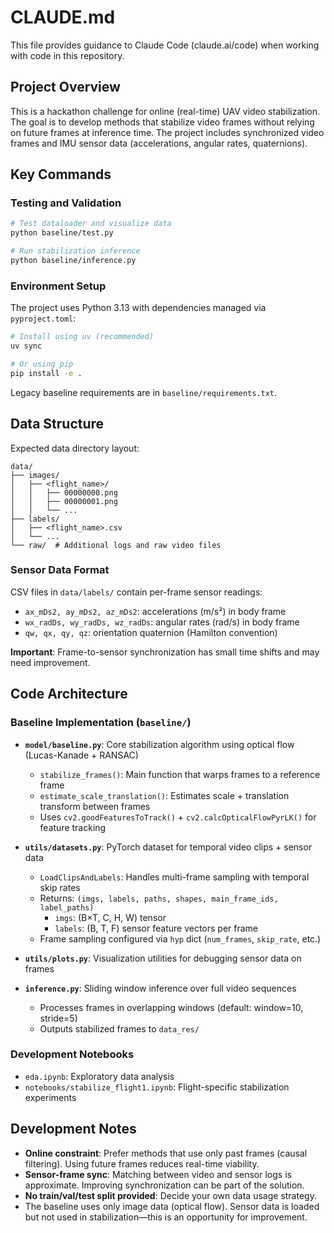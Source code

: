 # CLAUDE.md

This file provides guidance to Claude Code (claude.ai/code) when working with code in this repository.

## Project Overview

This is a hackathon challenge for online (real-time) UAV video stabilization. The goal is to develop methods that stabilize video frames without relying on future frames at inference time. The project includes synchronized video frames and IMU sensor data (accelerations, angular rates, quaternions).

## Key Commands

### Testing and Validation
```bash
# Test dataloader and visualize data
python baseline/test.py

# Run stabilization inference
python baseline/inference.py
```

### Environment Setup
The project uses Python 3.13 with dependencies managed via `pyproject.toml`:
```bash
# Install using uv (recommended)
uv sync

# Or using pip
pip install -e .
```

Legacy baseline requirements are in `baseline/requirements.txt`.

## Data Structure

Expected data directory layout:
```
data/
├── images/
│   ├── <flight_name>/
│   │   ├── 00000000.png
│   │   ├── 00000001.png
│   │   └── ...
├── labels/
│   ├── <flight_name>.csv
│   └── ...
└── raw/  # Additional logs and raw video files
```

### Sensor Data Format
CSV files in `data/labels/` contain per-frame sensor readings:
- `ax_mDs2, ay_mDs2, az_mDs2`: accelerations (m/s²) in body frame
- `wx_radDs, wy_radDs, wz_radDs`: angular rates (rad/s) in body frame
- `qw, qx, qy, qz`: orientation quaternion (Hamilton convention)

**Important**: Frame-to-sensor synchronization has small time shifts and may need improvement.

## Code Architecture

### Baseline Implementation (`baseline/`)
- **`model/baseline.py`**: Core stabilization algorithm using optical flow (Lucas-Kanade + RANSAC)
  - `stabilize_frames()`: Main function that warps frames to a reference frame
  - `estimate_scale_translation()`: Estimates scale + translation transform between frames
  - Uses `cv2.goodFeaturesToTrack()` + `cv2.calcOpticalFlowPyrLK()` for feature tracking

- **`utils/datasets.py`**: PyTorch dataset for temporal video clips + sensor data
  - `LoadClipsAndLabels`: Handles multi-frame sampling with temporal skip rates
  - Returns: `(imgs, labels, paths, shapes, main_frame_ids, label_paths)`
    - `imgs`: (B×T, C, H, W) tensor
    - `labels`: (B, T, F) sensor feature vectors per frame
  - Frame sampling configured via `hyp` dict (`num_frames`, `skip_rate`, etc.)

- **`utils/plots.py`**: Visualization utilities for debugging sensor data on frames

- **`inference.py`**: Sliding window inference over full video sequences
  - Processes frames in overlapping windows (default: window=10, stride=5)
  - Outputs stabilized frames to `data_res/`

### Development Notebooks
- `eda.ipynb`: Exploratory data analysis
- `notebooks/stabilize_flight1.ipynb`: Flight-specific stabilization experiments

## Development Notes

- **Online constraint**: Prefer methods that use only past frames (causal filtering). Using future frames reduces real-time viability.
- **Sensor-frame sync**: Matching between video and sensor logs is approximate. Improving synchronization can be part of the solution.
- **No train/val/test split provided**: Decide your own data usage strategy.
- The baseline uses only image data (optical flow). Sensor data is loaded but not used in stabilization—this is an opportunity for improvement.
